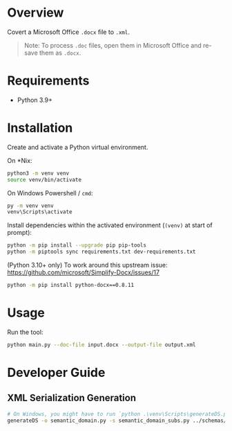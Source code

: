 # Overview

Covert a Microsoft Office `.docx` file to `.xml`.

> Note: To process `.doc` files, open them in Microsoft Office and re-save them as `.docx`.

# Requirements

- Python 3.9+

# Installation

Create and activate a Python virtual environment.

On *Nix:

```bash
python3 -m venv venv
source venv/bin/activate
```

On Windows Powershell / `cmd`:

```bash
py -m venv venv
venv\Scripts\activate
```

Install dependencies within the activated environment (`(venv)` at start of prompt):  

```bash
python -m pip install --upgrade pip pip-tools
python -m piptools sync requirements.txt dev-requirements.txt
```

(Python 3.10+ only) To work around this upstream issue:
https://github.com/microsoft/Simplify-Docx/issues/17

```bash
python -m pip install python-docx==0.8.11
```

# Usage

Run the tool:

```bash
python main.py --doc-file input.docx --output-file output.xml
```

# Developer Guide

## XML Serialization Generation

```bash
# On Windows, you might have to run `python .\venv\Scripts\generateDS.py ...`
generateDS -o semantic_domain.py -s semantic_domain_subs.py ../schemas/semantic-domain.xsd
```
